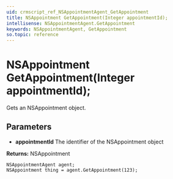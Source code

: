 ```yaml
---
uid: crmscript_ref_NSAppointmentAgent_GetAppointment
title: NSAppointment GetAppointment(Integer appointmentId);
intellisense: NSAppointmentAgent.GetAppointment
keywords: NSAppointmentAgent, GetAppointment
so.topic: reference
---
```


# NSAppointment GetAppointment(Integer appointmentId);

Gets an NSAppointment object.

## Parameters

* **appointmentId** The identifier of the NSAppointment object

**Returns:** NSAppointment

```crmscript
NSAppointmentAgent agent;
NSAppointment thing = agent.GetAppointment(123);
```

